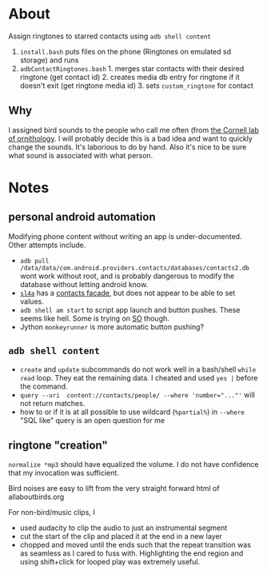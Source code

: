 # About
Assign ringtones to starred contacts using `adb shell content`

  1. `install.bash` puts files on the phone (Ringtones on emulated sd storage) and runs
  2. `adbContactRingtones.bash` 
    1. merges star contacts with their desired ringtone (get contact id)
    2. creates media db entry for ringtone if it doesn't exit (get ringtone media id)
    3. sets `custom_ringtone` for contact

## Why
I assigned bird sounds to the people who call me often (from [the Cornell lab of ornithology](https://www.allaboutbirds.org/guide/search/). I will probably decide this is a bad idea and want to quickly change the sounds. It's laborious to do by hand. Also it's nice to be sure what sound is associated with what person.

# Notes
## personal android automation
Modifying phone content without writing an app is under-documented. 
Other attempts include.

  * `adb pull /data/data/com.android.providers.contacts/databases/contacts2.db` wont work without root, and is probably dangerous to modify the database without letting android know.
  * [`sl4a`](https://github.com/kuri65536/sl4a) has a [contacts facade](http://www.mithril.com.au/android/doc/ContactsFacade.htm), but does not appear to be able to set values.
  * `adb shell am start` to script app launch and button pushes. These seems like hell. Some is trying on [SO](https://stackoverflow.com/questions/14377208/android-adb-insert-contacts-and-need-to-hit-done-to-complete) though.
  * Jython `monkeyrunner` is more automatic button pushing?


## `adb shell content`

  * `create` and `update` subcommands do not work well in a bash/shell `while read` loop. They eat the remaining data. I cheated and used `yes |` before the command.
  * `query --uri  content://contacts/people/ --where 'number="..."'` will not return matches.
  * how to or if it is at all possible to use wildcard (`%partial%`) in `--where` "SQL like" query is an open question for me

## ringtone "creation"
`normalize *mp3` should have equalized the volume. I do not have confidence that my invocation was sufficient. 

Bird noises are easy to lift from the very straight forward html of allaboutbirds.org

For non-bird/music clips, I 
  - used audacity to clip the audio to just an instrumental segment
  - cut the start of the clip and placed it at the end in a new layer
  - chopped and moved until the ends such that the repeat transition was as seamless as I cared to fuss with. Highlighting the end region and using shift+click for looped play was extremely useful.
